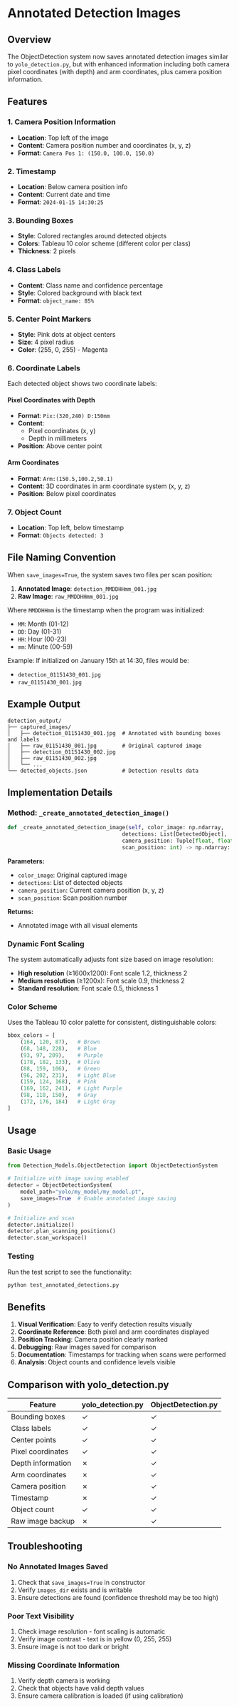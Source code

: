 # Annotated Detection Images

## Overview

The ObjectDetection system now saves annotated detection images similar to `yolo_detection.py`, but with enhanced information including both camera pixel coordinates (with depth) and arm coordinates, plus camera position information.

## Features

### 1. Camera Position Information
- **Location**: Top left of the image
- **Content**: Camera position number and coordinates (x, y, z)
- **Format**: `Camera Pos 1: (150.0, 100.0, 150.0)`

### 2. Timestamp
- **Location**: Below camera position info
- **Content**: Current date and time
- **Format**: `2024-01-15 14:30:25`

### 3. Bounding Boxes
- **Style**: Colored rectangles around detected objects
- **Colors**: Tableau 10 color scheme (different color per class)
- **Thickness**: 2 pixels

### 4. Class Labels
- **Content**: Class name and confidence percentage
- **Style**: Colored background with black text
- **Format**: `object_name: 85%`

### 5. Center Point Markers
- **Style**: Pink dots at object centers
- **Size**: 4 pixel radius
- **Color**: (255, 0, 255) - Magenta

### 6. Coordinate Labels
Each detected object shows two coordinate labels:

#### Pixel Coordinates with Depth
- **Format**: `Pix:(320,240) D:150mm`
- **Content**: 
  - Pixel coordinates (x, y)
  - Depth in millimeters
- **Position**: Above center point

#### Arm Coordinates
- **Format**: `Arm:(150.5,100.2,50.1)`
- **Content**: 3D coordinates in arm coordinate system (x, y, z)
- **Position**: Below pixel coordinates

### 7. Object Count
- **Location**: Top left, below timestamp
- **Format**: `Objects detected: 3`

## File Naming Convention

When `save_images=True`, the system saves two files per scan position:

1. **Annotated Image**: `detection_MMDDHHmm_001.jpg`
2. **Raw Image**: `raw_MMDDHHmm_001.jpg`

Where `MMDDHHmm` is the timestamp when the program was initialized:
- `MM`: Month (01-12)
- `DD`: Day (01-31) 
- `HH`: Hour (00-23)
- `mm`: Minute (00-59)

Example: If initialized on January 15th at 14:30, files would be:
- `detection_01151430_001.jpg`
- `raw_01151430_001.jpg`

## Example Output

```
detection_output/
├── captured_images/
│   ├── detection_01151430_001.jpg  # Annotated with bounding boxes and labels
│   ├── raw_01151430_001.jpg        # Original captured image
│   ├── detection_01151430_002.jpg
│   ├── raw_01151430_002.jpg
│   └── ...
└── detected_objects.json           # Detection results data
```

## Implementation Details

### Method: `_create_annotated_detection_image()`

```python
def _create_annotated_detection_image(self, color_image: np.ndarray, 
                                    detections: List[DetectedObject],
                                    camera_position: Tuple[float, float, float],
                                    scan_position: int) -> np.ndarray:
```

**Parameters:**
- `color_image`: Original captured image
- `detections`: List of detected objects
- `camera_position`: Current camera position (x, y, z)
- `scan_position`: Scan position number

**Returns:**
- Annotated image with all visual elements

### Dynamic Font Scaling

The system automatically adjusts font size based on image resolution:
- **High resolution** (≥1600x1200): Font scale 1.2, thickness 2
- **Medium resolution** (≥1200x): Font scale 0.9, thickness 2
- **Standard resolution**: Font scale 0.5, thickness 1

### Color Scheme

Uses the Tableau 10 color palette for consistent, distinguishable colors:
```python
bbox_colors = [
    (164, 120, 87),   # Brown
    (68, 148, 228),   # Blue
    (93, 97, 209),    # Purple
    (178, 182, 133),  # Olive
    (88, 159, 106),   # Green
    (96, 202, 231),   # Light Blue
    (159, 124, 168),  # Pink
    (169, 162, 241),  # Light Purple
    (98, 118, 150),   # Gray
    (172, 176, 184)   # Light Gray
]
```

## Usage

### Basic Usage
```python
from Detection_Models.ObjectDetection import ObjectDetectionSystem

# Initialize with image saving enabled
detector = ObjectDetectionSystem(
    model_path="yolo/my_model/my_model.pt",
    save_images=True  # Enable annotated image saving
)

# Initialize and scan
detector.initialize()
detector.plan_scanning_positions()
detector.scan_workspace()
```

### Testing
Run the test script to see the functionality:
```bash
python test_annotated_detections.py
```

## Benefits

1. **Visual Verification**: Easy to verify detection results visually
2. **Coordinate Reference**: Both pixel and arm coordinates displayed
3. **Position Tracking**: Camera position clearly marked
4. **Debugging**: Raw images saved for comparison
5. **Documentation**: Timestamps for tracking when scans were performed
6. **Analysis**: Object counts and confidence levels visible

## Comparison with yolo_detection.py

| Feature | yolo_detection.py | ObjectDetection.py |
|---------|------------------|-------------------|
| Bounding boxes | ✓ | ✓ |
| Class labels | ✓ | ✓ |
| Center points | ✓ | ✓ |
| Pixel coordinates | ✓ | ✓ |
| Depth information | ✗ | ✓ |
| Arm coordinates | ✗ | ✓ |
| Camera position | ✗ | ✓ |
| Timestamp | ✗ | ✓ |
| Object count | ✓ | ✓ |
| Raw image backup | ✗ | ✓ |

## Troubleshooting

### No Annotated Images Saved
1. Check that `save_images=True` in constructor
2. Verify `images_dir` exists and is writable
3. Ensure detections are found (confidence threshold may be too high)

### Poor Text Visibility
1. Check image resolution - font scaling is automatic
2. Verify image contrast - text is in yellow (0, 255, 255)
3. Ensure image is not too dark or bright

### Missing Coordinate Information
1. Verify depth camera is working
2. Check that objects have valid depth values
3. Ensure camera calibration is loaded (if using calibration) 